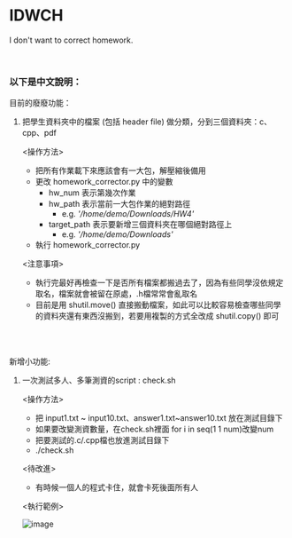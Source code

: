 # IDWCH
I don't want to correct homework. 

<br/>

### 以下是中文說明：

目前的廢廢功能：
1. 把學生資料夾中的檔案 (包括 header file) 做分類，分到三個資料夾：c、cpp、pdf

    <操作方法>
    - 把所有作業載下來應該會有一大包，解壓縮後備用
    - 更改 homework_corrector.py 中的變數
      - hw_num 表示第幾次作業
      - hw_path 表示當前一大包作業的絕對路徑
        - e.g. *'/home/demo/Downloads/HW4'*
      - target_path 表示要新增三個資料夾在哪個絕對路徑上
        - e.g. *'/home/demo/Downloads'*
    - 執行 homework_corrector.py
   
   <注意事項>
   - 執行完最好再檢查一下是否所有檔案都搬過去了，因為有些同學沒依規定取名，檔案就會被留在原處，.h檔常常會亂取名
   - 目前是用 shutil.move() 直接搬動檔案，如此可以比較容易檢查哪些同學的資料夾還有東西沒搬到，若要用複製的方式全改成 shutil.copy() 即可

<br/>
<br/>

新增小功能:
1. 一次測試多人、多筆測資的script : check.sh

    <操作方法>
    - 把 input1.txt ~ input10.txt、answer1.txt~answer10.txt 放在測試目錄下
    - 如果要改變測資數量，在check.sh裡面 for i in seq(1 1 num)改變num
    - 把要測試的.c/.cpp檔也放進測試目錄下
    - ./check.sh
	  
    <待改進>
    - 有時候一個人的程式卡住，就會卡死後面所有人

    <執行範例>

    ![image](https://github.com/JasonLin0704/IDWCH/assets/71300686/1277338d-200d-46df-9626-d4edcd9d9ea4)

   
